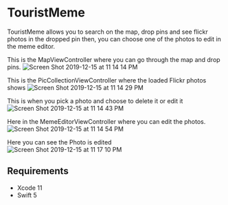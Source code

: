 # TouristMeme

TouristMeme allows you to search on the map, drop pins and see flickr photos in the dropped pin then, you can choose one of the photos to edit in the meme editor.


This is the MapViewController where you can go through the map and drop pins. 
![Screen Shot 2019-12-15 at 11 14 14 PM](https://user-images.githubusercontent.com/38673587/70868436-ffc45f80-1f91-11ea-955e-9cc54bf1e613.png)

This is the PicCollectionViewController where the loaded Flickr photos shows
![Screen Shot 2019-12-15 at 11 14 29 PM](https://user-images.githubusercontent.com/38673587/70868437-005cf600-1f92-11ea-95a3-112959c639f1.png)

This is when you pick a photo and choose to delete it or edit it
![Screen Shot 2019-12-15 at 11 14 43 PM](https://user-images.githubusercontent.com/38673587/70868438-005cf600-1f92-11ea-8510-7d7aacbb1caa.png)

Here in the MemeEditorViewController where you can edit the photos.
![Screen Shot 2019-12-15 at 11 14 54 PM](https://user-images.githubusercontent.com/38673587/70868439-005cf600-1f92-11ea-9472-30364344aee4.png)

Here you can see the Photo is  edited
![Screen Shot 2019-12-15 at 11 17 10 PM](https://user-images.githubusercontent.com/38673587/70868440-00f58c80-1f92-11ea-9e9c-864c85d96611.png)




## Requirements

 - Xcode 11
 - Swift 5
 
